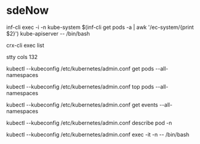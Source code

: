 # sdeNow
inf-cli exec -i -n kube-system $(inf-cli get pods -a |  awk '/ec-system/{print $2}') kube-apiserver -- /bin/bash

crx-cli exec list

stty cols 132

kubectl --kubeconfig /etc/kubernetes/admin.conf get pods --all-namespaces

kubectl --kubeconfig /etc/kubernetes/admin.conf top pods --all-namespaces

kubectl --kubeconfig /etc/kubernetes/admin.conf get events --all-namespaces

kubectl --kubeconfig /etc/kubernetes/admin.conf describe pod <pod name> -n <namespace>

kubectl --kubeconfig /etc/kubernetes/admin.conf exec -it <pod name> -n <namespace> -- /bin/bash
